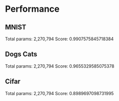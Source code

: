 # Performance

## MNIST

Total params: 2,270,794
Score: 0.9907575845718384

## Dogs Cats

Total params: 2,270,794
Score: 0.9655329585075378

## Cifar

Total params: 2,270,794
Score: 0.8989697098731995
